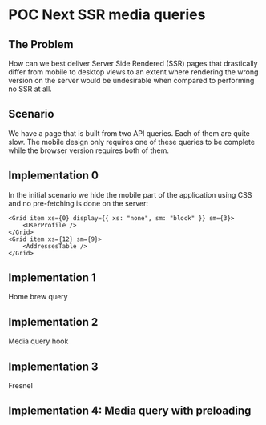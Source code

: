 # POC Next SSR media queries

## The Problem

How can we best deliver Server Side Rendered (SSR) pages that drastically differ 
from mobile to desktop views to an extent where rendering the wrong version on 
the server would be undesirable when compared to performing no SSR at all.

## Scenario

We have a page that is built from two API queries. Each of them are quite slow.
The mobile design only requires one of these queries to be complete while the 
browser version requires both of them.


## Implementation 0

In the initial scenario we hide the mobile part of the application using CSS
and no pre-fetching is done on the server:

```tsx
<Grid item xs={0} display={{ xs: "none", sm: "block" }} sm={3}>
    <UserProfile />
</Grid>
<Grid item xs={12} sm={9}>
    <AddressesTable />
</Grid>
```

## Implementation 1

Home brew query


## Implementation 2

Media query hook

## Implementation 3

Fresnel


## Implementation 4: Media query with preloading